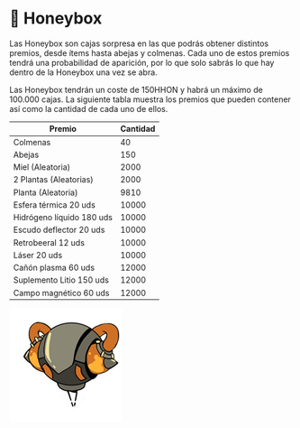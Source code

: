 # 🎁 Honeybox

Las Honeybox son cajas sorpresa en las que podrás obtener distintos premios, desde ítems hasta abejas y colmenas. Cada uno de estos premios tendrá una probabilidad de aparición, por lo que solo sabrás lo que hay dentro de la Honeybox una vez se abra.

Las Honeybox tendrán un coste de 150HHON y habrá un máximo de 100.000 cajas. La siguiente tabla muestra los premios que pueden contener así como la cantidad de cada uno de ellos.

| Premio                    | Cantidad  |
| ------------------------- | --------- |
| Colmenas                  | 40        |
| Abejas                    | 150       |
| Miel (Aleatoria)          | 2000      |
| 2 Plantas (Aleatorias)    | 2000      |
| Planta (Aleatoria)        | 9810      |
| Esfera térmica 20 uds     | 10000     |
| Hidrógeno líquido 180 uds | 10000     |
| Escudo deflector 20 uds   | 10000     |
| Retrobeeral 12 uds        | 10000     |
| Láser 20 uds              | 10000     |
| Cañón plasma 60 uds       | 12000     |
| Suplemento Litio 150 uds  | 12000     |
| Campo magnético 60 uds    | 12000     |



![        HONEYBOX](<../../.gitbook/assets/Honeybox Estatica.png>)
